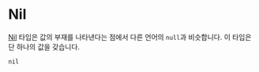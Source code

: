 # Nil

[Nil](http://crystal-lang.org/api/Nil.html) 타입은 값의 부재를 나타낸다는 점에서 다른 언어의 `null`과 비슷합니다. 이 타입은 단 하나의 값을 갖습니다.

```crystal
nil
```
